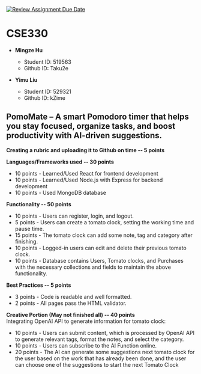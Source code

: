 [![Review Assignment Due Date](https://classroom.github.com/assets/deadline-readme-button-22041afd0340ce965d47ae6ef1cefeee28c7c493a6346c4f15d667ab976d596c.svg)](https://classroom.github.com/a/7yqbrEZI)
# CSE330
- **Mingze Hu**
  - Student ID: 519563
  - Github ID: Taku2e

- **Yimu Liu**
  - Student ID: 529321
  - Github ID: kZime

## PomoMate – A smart Pomodoro timer that helps you stay focused, organize tasks, and boost productivity with AI-driven suggestions.
**Creating a rubric and uploading it to Github on time -- 5 points**  

**Languages/Frameworks used -- 30 points**  
- 10 points - Learned/Used React for frontend development  
- 10 points - Learned/Used Node.js with Express for backend development  
- 10 points - Used MongoDB database  

**Functionality -- 50 points**  
- 10 points - Users can register, login, and logout.  
- 5 points - Users can create a tomato clock, setting the working time and pause time.  
- 15 points - The tomato clock can add some note, tag and category after finishing.  
- 10 points - Logged-in users can edit and delete their previous tomato clock.  
- 10 points  - Database contains Users, Tomato clocks, and Purchases with the necessary collections and fields to maintain the above functionality.  

**Best Practices -- 5 points**  
- 3 points - Code is readable and well formatted.  
- 2 points - All pages pass the HTML validator.  

**Creative Portion (May not finished all) -- 40 points**  
Integrating OpenAI API to generate information for tomato clock:  
- 10 points - Users can submit content, which is processed by OpenAI API to generate relevant tags, format the notes, and select the category.  
- 10 points - Users can subscribe to the AI Function online.  
- 20 points - The AI can generate some suggestions next tomato clock for the user based on the work that has already been done, and the user can choose one of the suggestions to start the next Tomato Clock  
